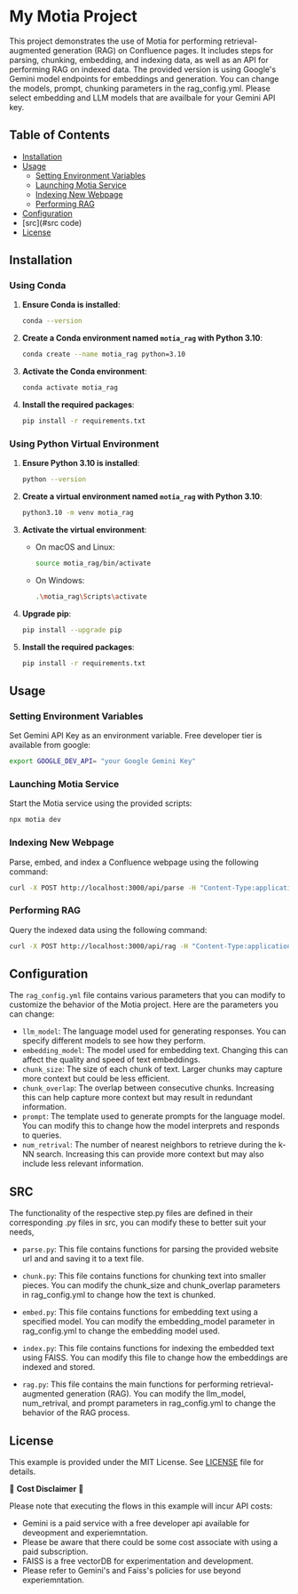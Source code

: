 # My Motia Project

This project demonstrates the use of Motia for performing retrieval-augmented generation (RAG) on Confluence pages. It includes steps for parsing, chunking, embedding, and indexing data, as well as an API for performing RAG on indexed data. The provided version is using Google's Gemini model endpoints for embeddings and generation. You can change the models, prompt, chunking parameters in the rag_config.yml. Please select embedding and LLM models that are availbale for your Gemini API key.

## Table of Contents

- [Installation](#installation)
- [Usage](#usage)
  - [Setting Environment Variables](#setting-environment-variables)
  - [Launching Motia Service](#launching-motia-service)
  - [Indexing New Webpage](#indexing-new-webpage)
  - [Performing RAG](#performing-rag)
- [Configuration](#configuration)
- [src](#src code)
- [License](#license)

## Installation

### Using Conda

1. **Ensure Conda is installed**:

    ```sh
    conda --version
    ```

2. **Create a Conda environment named `motia_rag` with Python 3.10**:

    ```sh
    conda create --name motia_rag python=3.10
    ```

3. **Activate the Conda environment**:

    ```sh
    conda activate motia_rag
    ```

4. **Install the required packages**:

    ```sh
    pip install -r requirements.txt
    ```

### Using Python Virtual Environment

1. **Ensure Python 3.10 is installed**:

    ```sh
    python --version
    ```

2. **Create a virtual environment named `motia_rag` with Python 3.10**:

    ```sh
    python3.10 -m venv motia_rag
    ```

3. **Activate the virtual environment**:

    - On macOS and Linux:

        ```sh
        source motia_rag/bin/activate
        ```

    - On Windows:

        ```sh
        .\motia_rag\Scripts\activate
        ```

4. **Upgrade pip**:

    ```sh
    pip install --upgrade pip
    ```

5. **Install the required packages**:

    ```sh
    pip install -r requirements.txt
    ```

## Usage

### Setting Environment Variables

Set Gemini API Key as an environment variable. Free developer tier is available from google:

```sh
export GOOGLE_DEV_API= "your Google Gemini Key"
```
### Launching Motia Service

Start the Motia service using the provided scripts:

```sh
npx motia dev
```
### Indexing New Webpage

Parse, embed, and index a Confluence webpage using the following command:

```sh
curl -X POST http://localhost:3000/api/parse -H "Content-Type:application/json" -d '{"url":"https://confluence.atlassian.com/doc/installing-confluence-on-linux-143556824.html"}'
```

### Performing RAG

Query the indexed data using the following command:

```sh
curl -X POST http://localhost:3000/api/rag -H "Content-Type:application/json" -d '{"query":"how can i update my confluence "}'
```

## Configuration

The `rag_config.yml` file contains various parameters that you can modify to customize the behavior of the Motia project. Here are the parameters you can change:

- `llm_model`: The language model used for generating responses. You can specify different models to see how they perform.
- `embedding_model`: The model used for embedding text. Changing this can affect the quality and speed of text embeddings.
- `chunk_size`: The size of each chunk of text. Larger chunks may capture more context but could be less efficient.
- `chunk_overlap`: The overlap between consecutive chunks. Increasing this can help capture more context but may result in redundant information.
- `prompt`: The template used to generate prompts for the language model. You can modify this to change how the model interprets and responds to queries.
- `num_retrival`: The number of nearest neighbors to retrieve during the k-NN search. Increasing this can provide more context but may also include less relevant information.

## SRC
The functionality of the respective step.py files are defined in their corresponding .py files in src, you can modify these to better suit your needs,

- `parse.py`: This file contains functions for parsing the provided website url and and saving it to a text file.

- `chunk.py`: This file contains functions for chunking text into smaller pieces. You can modify the chunk_size and chunk_overlap parameters in rag_config.yml to change how the text is chunked.

- `embed.py`: This file contains functions for embedding text using a specified model. You can modify the embedding_model parameter in rag_config.yml to change the embedding model used.

- `index.py`: This file contains functions for indexing the embedded text using FAISS. You can modify this file to change how the embeddings are indexed and stored.

- `rag.py`: This file contains the main functions for performing retrieval-augmented generation (RAG). You can modify the llm_model, num_retrival, and prompt parameters in rag_config.yml to change the behavior of the RAG process.



## License

This example is provided under the MIT License. See [LICENSE](LICENSE) file for details.

🚨 **Cost Disclaimer** 🚨

Please note that executing the flows in this example will incur API costs:
- Gemini is a paid service with a free developer api available for deveopment and experiemntation.
- Please be aware that there could be some cost associate with using a paid subscription.
- FAISS is a free vectorDB for experimentation and development.
- Please refer to Gemini's and Faiss's policies for use beyond experiemntation.

